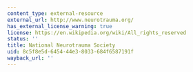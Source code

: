 ```yaml
---
content_type: external-resource
external_url: http://www.neurotrauma.org/
has_external_license_warning: true
license: https://en.wikipedia.org/wiki/All_rights_reserved
status: ''
title: National Neurotrauma Society
uid: 8c5f8e5d-6454-44e3-8033-684f6587191f
wayback_url: ''
---
```

